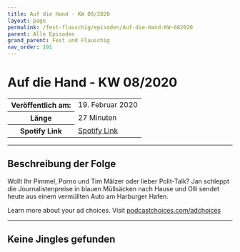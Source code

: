 ```yaml
---
title: Auf die Hand - KW 08/2020
layout: page
permalink: /fest-flauschig/episoden/Auf-die-Hand-KW-082020
parent: Alle Episoden
grand_parent: Fest und Flauschig
nav_order: 191
---
```


# Auf die Hand - KW 08/2020
<table class="resp-table dcf-table dcf-table-responsive dcf-table-bordered dcf-table-striped dcf-w-100%">
                    <tbody>
                        <tr>
                            <th scope="row">Veröffentlich am:</th>
                            <td data-label="Veröffentlich am:">19. Februar 2020</td>
                        </tr>
                        <tr>
                            <th scope="row">Länge </th>
                            <td data-label="Länge ">27 Minuten</td>
                        </tr><tr>
                                <th scope="row">Spotify Link</th>
                                <td data-label="Spotify Link"><a href="https://open.spotify.com/episode/0YWWMGqbho4TgJ6lyNI0ui">Spotify Link</a></td>
                            </tr></tbody>
                </table>

***

## Beschreibung der Folge

<div>
<p>Wollt Ihr Pimmel, Porno und Tim Mälzer oder lieber Polit-Talk? Jan schleppt die Journalistenpreise in blauen Müllsäcken nach Hause und Olli sendet heute aus einem vermüllten Auto am Harburger Hafen.</p><p> </p><p>Learn more about your ad choices. Visit <a href="https://podcastchoices.com/adchoices">podcastchoices.com/adchoices</a></p>  
</div>

***

## Keine Jingles gefunden